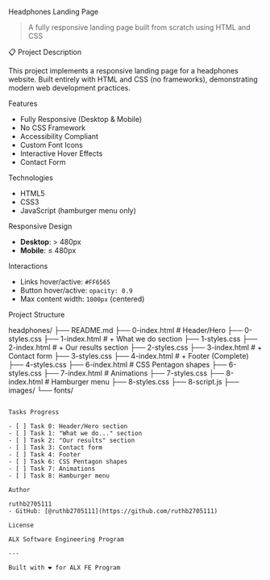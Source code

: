 Headphones Landing Page

> A fully responsive landing page built from scratch using HTML and CSS

📋 Project Description

This project implements a responsive landing page for a headphones website. Built entirely with HTML and CSS (no frameworks), demonstrating modern web development practices.

Features

- Fully Responsive (Desktop & Mobile)
- No CSS Framework
- Accessibility Compliant
- Custom Font Icons
- Interactive Hover Effects
- Contact Form

Technologies

- HTML5
- CSS3
- JavaScript (hamburger menu only)

Responsive Design

- **Desktop**: > 480px
- **Mobile**: ≤ 480px

Interactions

- Links hover/active: `#FF6565`
- Button hover/active: `opacity: 0.9`
- Max content width: `1000px` (centered)

Project Structure

headphones/
├── README.md
├── 0-index.html         # Header/Hero
├── 0-styles.css
├── 1-index.html         # + What we do section
├── 1-styles.css
├── 2-index.html         # + Our results section
├── 2-styles.css
├── 3-index.html         # + Contact form
├── 3-styles.css
├── 4-index.html         # + Footer (Complete)
├── 4-styles.css
├── 6-index.html         # CSS Pentagon shapes
├── 6-styles.css
├── 7-index.html         # Animations
├── 7-styles.css
├── 8-index.html         # Hamburger menu
├── 8-styles.css
├── 8-script.js
├── images/
└── fonts/
```

Tasks Progress

- [ ] Task 0: Header/Hero section
- [ ] Task 1: "What we do..." section
- [ ] Task 2: "Our results" section
- [ ] Task 3: Contact form
- [ ] Task 4: Footer
- [ ] Task 6: CSS Pentagon shapes
- [ ] Task 7: Animations
- [ ] Task 8: Hamburger menu

Author

ruthb2705111
- GitHub: [@ruthb2705111](https://github.com/ruthb2705111)

License

ALX Software Engineering Program

---

Built with ❤️ for ALX FE Program
